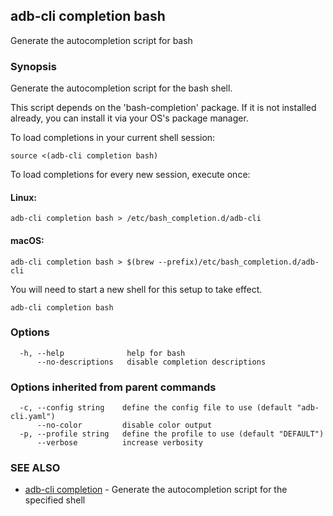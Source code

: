 ## adb-cli completion bash

Generate the autocompletion script for bash

### Synopsis

Generate the autocompletion script for the bash shell.

This script depends on the 'bash-completion' package.
If it is not installed already, you can install it via your OS's package manager.

To load completions in your current shell session:

	source <(adb-cli completion bash)

To load completions for every new session, execute once:

#### Linux:

	adb-cli completion bash > /etc/bash_completion.d/adb-cli

#### macOS:

	adb-cli completion bash > $(brew --prefix)/etc/bash_completion.d/adb-cli

You will need to start a new shell for this setup to take effect.


```
adb-cli completion bash
```

### Options

```
  -h, --help              help for bash
      --no-descriptions   disable completion descriptions
```

### Options inherited from parent commands

```
  -c, --config string    define the config file to use (default "adb-cli.yaml")
      --no-color         disable color output
  -p, --profile string   define the profile to use (default "DEFAULT")
      --verbose          increase verbosity
```

### SEE ALSO

* [adb-cli completion](adb-cli_completion.md)	 - Generate the autocompletion script for the specified shell

